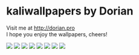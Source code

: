# kaliwallpapers by Dorian
Visit me at http://dorian.pro<br />
I hope you enjoy the wallpapers, cheers!

<img src="https://www.dropbox.com/home/kali-linux-wallpapers?preview=kali-linux-wallpaper-v1.png">
<img src="https://www.dropbox.com/home/kali-linux-wallpapers?preview=kali-linux-wallpaper-v2.png">
<img src="https://www.dropbox.com/home/kali-linux-wallpapers?preview=kali-linux-wallpaper-v3.png">
<img src="https://www.dropbox.com/home/kali-linux-wallpapers?preview=kali-linux-wallpaper-v4.png">
<img src="https://www.dropbox.com/home/kali-linux-wallpapers?preview=kali-linux-wallpaper-v5.png">
<img src="https://www.dropbox.com/home/kali-linux-wallpapers?preview=kali-linux-wallpaper-v6.png">
<img src="https://www.dropbox.com/home/kali-linux-wallpapers?preview=kali-linux-wallpaper-v7.png">
<img src="https://www.dropbox.com/home/kali-linux-wallpapers?preview=kali-linux-wallpaper-v8.png">

